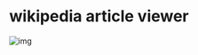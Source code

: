 # wikipedia article viewer 
![img](https://img.shields.io/badge/Made%20By-DEBASISH%20SAHOO-red.svg)
